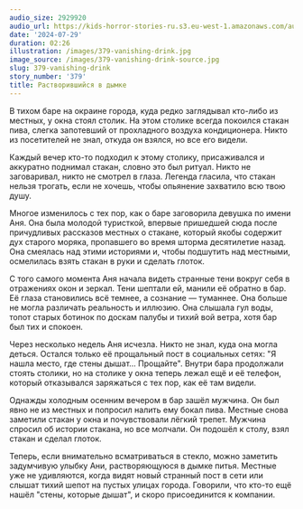 ```yaml
---
audio_size: 2929920
audio_url: https://kids-horror-stories-ru.s3.eu-west-1.amazonaws.com/audio/379-vanishing-drink.mp3
date: '2024-07-29'
duration: 02:26
illustration: /images/379-vanishing-drink.jpg
image_source: /images/379-vanishing-drink-source.jpg
slug: 379-vanishing-drink
story_number: '379'
title: Растворившийся в дымке
---
```


В тихом баре на окраине города, куда редко заглядывал кто-либо из местных, у окна стоял столик. На этом столике всегда покоился стакан пива, слегка запотевший от прохладного воздуха кондиционера. Никто из посетителей не знал, откуда он взялся, но все его видели.

Каждый вечер кто-то подходил к этому столику, присаживался и аккуратно поднимал стакан, словно это был ритуал. Никто не заговаривал, никто не смотрел в глаза. Легенда гласила, что стакан нельзя трогать, если не хочешь, чтобы опьянение захватило всю твою душу.

Многое изменилось с тех пор, как о баре заговорила девушка по имени Аня. Она была молодой туристкой, впервые пришедшей сюда после причудливых рассказов местных о стакане, который якобы содержит дух старого моряка, пропавшего во время шторма десятилетие назад. Она смеялась над этими историями и, чтобы подшутить над местными, осмелилась взять стакан в руки и сделать глоток.

С того самого момента Аня начала видеть странные тени вокруг себя в отражениях окон и зеркал. Тени шептали ей, манили её обратно в бар. Её глаза становились всё темнее, а сознание — туманнее. Она больше не могла различать реальность и иллюзию. Она слышала гул воды, топот старых ботинок по доскам палубы и тихий вой ветра, хотя бар был тих и спокоен.

Через несколько недель Аня исчезла. Никто не знал, куда она могла деться. Остался только её прощальный пост в социальных сетях: "Я нашла место, где стены дышат... Прощайте". Внутри бара продолжали стоять столики, но на столике у окна теперь лежал ещё и её телефон, который отказывался заряжаться с тех пор, как её там видели.

Однажды холодным осенним вечером в бар зашёл мужчина. Он был явно не из местных и попросил налить ему бокал пива. Местные снова заметили стакан у окна и почувствовали лёгкий трепет. Мужчина спросил об истории стакана, но все молчали. Он подошёл к столу, взял стакан и сделал глоток.

Теперь, если внимательно всматриваться в стекло, можно заметить задумчивую улыбку Ани, растворяющуюся в дымке питья. Местные уже не удивляются, когда видят новый странный пост в сети или слышат тихий шепот на пустых улицах города. Говорили, что кто-то ещё нашёл "стены, которые дышат", и скоро присоединится к компании.